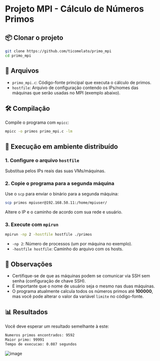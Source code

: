# Projeto MPI - Cálculo de Números Primos

## 📦 Clonar o projeto

```bash
git clone https://github.com/ticomelato/primo_mpi
cd primo_mpi
```

## 📁 Arquivos

- `primo_mpi.c`: Código-fonte principal que executa o cálculo de primos.
- `hostfile`: Arquivo de configuração contendo os IPs/nomes das máquinas que serão usadas no MPI (exemplo abaixo).

## 🛠️ Compilação

Compile o programa com `mpicc`:

```bash
mpicc -o primos primo_mpi.c -lm
```

## 🚀 Execução em ambiente distribuído

### 1. Configure o arquivo `hostfile`

Substitua pelos IPs reais das suas VMs/máquinas.

### 2. Copie o programa para a segunda máquina

Use o `scp` para enviar o binário para a segunda máquina:

```bash
scp primos mpiuser@192.168.50.11:/home/mpiuser/
```

Altere o IP e o caminho de acordo com sua rede e usuário.

### 3. Execute com `mpirun`

```bash
mpirun -np 2 -hostfile hostfile ./primos
```

- `-np 2`: Número de processos (um por máquina no exemplo).
- `-hostfile hostfile`: Caminho do arquivo com os hosts.

## 📌 Observações

- Certifique-se de que as máquinas podem se comunicar via SSH sem senha (configuração de chave SSH).
- É importante que o nome de usuário seja o mesmo nas duas máquinas.
- O programa atualmente calcula todos os números primos até **100000**, mas você pode alterar o valor da variável `limite` no código-fonte.

## 📊 Resultados

Você deve esperar um resultado semelhante à este:

```bash
Numeros primos encontrados: 9592
Maior primo: 99991
Tempo de execucao: 0.087 segundos
```


![image](https://github.com/user-attachments/assets/6497bdca-b384-4a04-8423-a20655aedb27)

